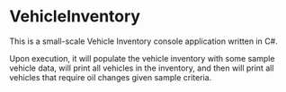 # VehicleInventory

This is a small-scale Vehicle Inventory console application written in C#.

Upon execution, it will populate the vehicle inventory with some sample vehicle data, will print all vehicles in the inventory,
and then will print all vehicles that require oil changes given sample criteria.

